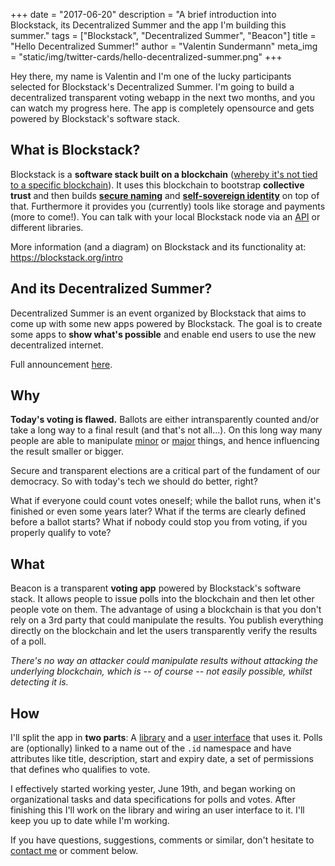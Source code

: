 +++
date = "2017-06-20"
description = "A brief introduction into Blockstack, its Decentralized Summer and the app I'm building this summer."
tags = ["Blockstack", "Decentralized Summer", "Beacon"]
title = "Hello Decentralized Summer!"
author = "Valentin Sundermann"
meta_img = "static/img/twitter-cards/hello-decentralized-summer.png"
+++

Hey there, my name is Valentin and I'm one of the lucky participants selected for Blockstack's Decentralized Summer. I'm going to build a decentralized transparent voting webapp in the next two months, and you can watch my progress here. The app is completely opensource and gets powered by Blockstack's software stack.

## What is Blockstack?
Blockstack is a **software stack built on a blockchain** ([whereby it's not tied to a specific blockchain](https://github.com/blockstack/virtualchain)). It uses this blockchain to bootstrap **collective trust** and then builds **[secure naming](https://en.wikipedia.org/wiki/Zooko%27s_triangle)** and **[self-sovereign identity](https://explorer.blockstack.org/name/vsund.id)** on top of that. Furthermore it provides you (currently) tools like storage and payments (more to come!). You can talk with your local Blockstack node via an [API](https://github.com/blockstack/blockstack-core/tree/master/api) or different libraries.

More information (and a diagram) on Blockstack and its functionality at: https://blockstack.org/intro

## And its Decentralized Summer?
Decentralized Summer is an event organized by Blockstack that aims to come up with some new apps powered by Blockstack. The goal is to create some apps to **show what's possible** and enable end users to use the new decentralized internet.

Full announcement [here](https://www.eventbrite.com/e/blockstacks-decentralized-summer-tickets-34395687427).

## Why
**Today's voting is flawed.** Ballots are either intransparently counted and/or take a long way to a final result (and that's not all...). On this long way many people are able to manipulate [minor](http://news.nationalpost.com/news/canada/racknine-inc-fraudulent-election-calls-traced) or [major](https://en.wikipedia.org/wiki/Russian_legislative_election,_2011#Irregularities) things, and hence influencing the result smaller or bigger.

Secure and transparent elections are a critical part of the fundament of our democracy. So with today's tech we should do better, right?

What if everyone could count votes oneself; while the ballot runs, when it's finished or even some years later?
What if the terms are clearly defined before a ballot starts?
What if nobody could stop you from voting, if you properly qualify to vote?

## What
Beacon is a transparent **voting app** powered by Blockstack's software stack. It allows people to issue polls into the blockchain and then let other people vote on them. The advantage of using a blockchain is that you don't rely on a 3rd party that could manipulate the results. You publish everything directly on the blockchain and let the users transparently verify the results of a poll.

_There's no way an attacker could manipulate results without attacking the underlying blockchain, which is -- of course -- not easily possible, whilst detecting it is._

## How
I'll split the app in **two parts**: A [library](https://github.com/ntzwrk/beacon.js) and a [user interface](https://github.com/ntzwrk/beacon) that uses it. Polls are (optionally) linked to a name out of the `.id` namespace and have attributes like title, description, start and expiry date, a set of permissions that defines who qualifies to vote.

I effectively started working yester, June 19th, and began working on organizational tasks and data specifications for polls and votes. After finishing this I'll work on the library and wiring an user interface to it. I'll keep you up to date while I'm working.

If you have questions, suggestions, comments or similar, don't hesitate to [contact me](/contact/) or comment below.
